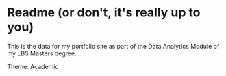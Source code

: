 # Readme (or don't, it's really up to you)

This is the data for my portfolio site as part of the Data Analytics Module of my LBS Masters degree.

Theme: Academic
